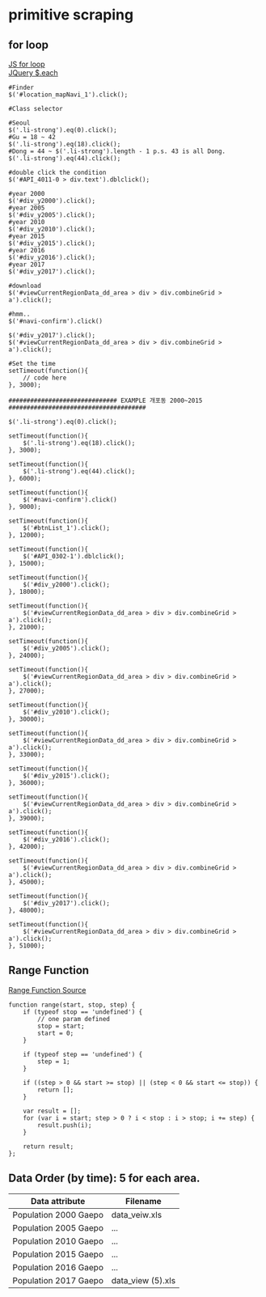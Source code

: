 # primitive scraping
## for loop
[JS for loop](https://www.w3schools.com/js/js_loop_for.asp) \
[JQuery $.each](https://api.jquery.com/each/)
```
#Finder
$('#location_mapNavi_1').click();

#Class selector

#Seoul
$('.li-strong').eq(0).click();
#Gu = 18 ~ 42
$('.li-strong').eq(18).click();
#Dong = 44 ~ $('.li-strong').length - 1 p.s. 43 is all Dong.
$('.li-strong').eq(44).click();

#double click the condition
$('#API_4011-0 > div.text').dblclick();

#year 2000
$('#div_y2000').click();
#year 2005
$('#div_y2005').click();
#year 2010
$('#div_y2010').click();
#year 2015
$('#div_y2015').click();
#year 2016
$('#div_y2016').click();
#year 2017
$('#div_y2017').click();

#download
$('#viewCurrentRegionData_dd_area > div > div.combineGrid > a').click();

#hmm..
$('#navi-confirm').click()

$('#div_y2017').click();
$('#viewCurrentRegionData_dd_area > div > div.combineGrid > a').click();

#Set the time
setTimeout(function(){
    // code here
}, 3000);
```
```
############################## EXAMPLE 개포동 2000~2015 ######################################

$('.li-strong').eq(0).click();

setTimeout(function(){
    $('.li-strong').eq(18).click();
}, 3000);

setTimeout(function(){
    $('.li-strong').eq(44).click();
}, 6000);

setTimeout(function(){
    $('#navi-confirm').click()
}, 9000);

setTimeout(function(){
    $('#btnList_1').click();
}, 12000);

setTimeout(function(){
    $('#API_0302-1').dblclick();
}, 15000);

setTimeout(function(){
    $('#div_y2000').click();
}, 18000);

setTimeout(function(){
    $('#viewCurrentRegionData_dd_area > div > div.combineGrid > a').click();
}, 21000);

setTimeout(function(){
    $('#div_y2005').click();
}, 24000);

setTimeout(function(){
    $('#viewCurrentRegionData_dd_area > div > div.combineGrid > a').click();
}, 27000);

setTimeout(function(){
    $('#div_y2010').click();
}, 30000);

setTimeout(function(){
    $('#viewCurrentRegionData_dd_area > div > div.combineGrid > a').click();
}, 33000);

setTimeout(function(){
    $('#div_y2015').click();
}, 36000);

setTimeout(function(){
    $('#viewCurrentRegionData_dd_area > div > div.combineGrid > a').click();
}, 39000);

setTimeout(function(){
    $('#div_y2016').click();
}, 42000);

setTimeout(function(){
    $('#viewCurrentRegionData_dd_area > div > div.combineGrid > a').click();
}, 45000);

setTimeout(function(){
    $('#div_y2017').click();
}, 48000);

setTimeout(function(){
    $('#viewCurrentRegionData_dd_area > div > div.combineGrid > a').click();
}, 51000);
```

## Range Function
[Range Function Source](https://stackoverflow.com/questions/8273047/javascript-function-similar-to-python-range)
```
function range(start, stop, step) {
    if (typeof stop == 'undefined') {
        // one param defined
        stop = start;
        start = 0;
    }

    if (typeof step == 'undefined') {
        step = 1;
    }

    if ((step > 0 && start >= stop) || (step < 0 && start <= stop)) {
        return [];
    }

    var result = [];
    for (var i = start; step > 0 ? i < stop : i > stop; i += step) {
        result.push(i);
    }

    return result;
};
```

## Data Order (by time): 5 for each area.
| Data attribute | Filename |
| --- | --- |
| Population 2000 Gaepo | data_veiw.xls |
| Population 2005 Gaepo | ... |
| Population 2010 Gaepo | ... |
| Population 2015 Gaepo | ... |
| Population 2016 Gaepo | ... |
| Population 2017 Gaepo | data_view (5).xls |
